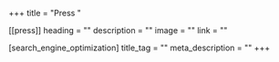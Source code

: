 +++
title = "Press "

[[press]]
heading = ""
description = ""
image = ""
link = ""

[search_engine_optimization]
title_tag = ""
meta_description = ""
+++

